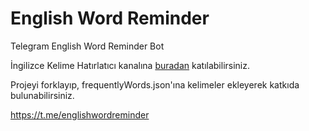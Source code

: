 # English Word Reminder
Telegram English Word Reminder Bot

İngilizce Kelime Hatırlatıcı kanalına [buradan](https://t.me/englishwordreminder) katılabilirsiniz.

Projeyi forklayıp, frequentlyWords.json'ına kelimeler ekleyerek katkıda bulunabilirsiniz.

https://t.me/englishwordreminder
